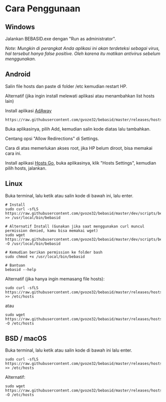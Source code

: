 # Cara Penggunaan
## Windows

Jalankan BEBASID.exe dengan "Run as administrator".

*Note: Mungkin di perangkat Anda aplikasi ini akan terdeteksi sebagai virus, hal tersebut hanya false positive. Oleh karena itu matikan antivirus sebelum menggunakan.*

## Android

Salin file hosts dan paste di folder /etc kemudian restart HP.

Alternatif (jika ingin install melewati aplikasi atau menambahkan list hosts lain)

Install aplikasi [AdAway](https://f-droid.org/en/packages/org.adaway)

```
https://raw.githubusercontent.com/gvoze32/bebasid/master/releases/hosts
```

Buka aplikasinya, pilih Add, kemudian salin kode diatas lalu tambahkan.

Centang opsi "Allow Redirections" di Settings.

Cara di atas memerlukan akses root, jika HP belum diroot, bisa memakai cara ini.

Install aplikasi [Hosts Go](https://play.google.com/store/apps/details?id=dns.hosts.server.change), buka aplikasinya, klik "Hosts Settings", kemudian pilih hosts, jalankan.

## Linux

Buka terminal, lalu ketik atau salin kode di bawah ini, lalu enter.

```
# Install
sudo curl -sfLS https://raw.githubusercontent.com/gvoze32/bebasid/master/dev/scripts/bebasid.sh >> /usr/local/bin/bebasid

# Alternatif Install (Gunakan jika saat menggunakan curl muncul permission denied, kamu bisa memakai wget)
sudo wget https://raw.githubusercontent.com/gvoze32/bebasid/master/dev/scripts/bebasid.sh -O /usr/local/bin/bebasid

# Kemudian berikan permission ke folder bash
sudo chmod +x /usr/local/bin/bebasid

# Bantuan
bebasid --help
```

Alternatif (jika hanya ingin memasang file hosts):
```
sudo curl -sfLS https://raw.githubusercontent.com/gvoze32/bebasid/master/releases/hosts >> /etc/hosts
```
atau
```
sudo wget https://raw.githubusercontent.com/gvoze32/bebasid/master/releases/hosts -O /etc/hosts
```

## BSD / macOS

Buka terminal, lalu ketik atau salin kode di bawah ini lalu enter.

```
sudo curl -sfLS https://raw.githubusercontent.com/gvoze32/bebasid/master/releases/hosts >> /etc/hosts
```

Alternatif:
```
sudo wget https://raw.githubusercontent.com/gvoze32/bebasid/master/releases/hosts -O /etc/hosts
```
